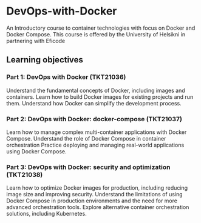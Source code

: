 # DevOps-with-Docker
An Introductory course to container technologies with focus on Docker and Docker Compose.
This course is offered by the University of Helsikni in partnering with Eficode
## Learning objectives
### Part 1: DevOps with Docker (TKT21036)

Understand the fundamental concepts of Docker, including images and containers.
Learn how to build Docker images for existing projects and run them.
Understand how Docker can simplify the development process.

### Part 2: DevOps with Docker: docker-compose (TKT21037)

Learn how to manage complex multi-container applications with Docker Compose.
Understand the role of Docker Compose in container orchestration
Practice deploying and managing real-world applications using Docker Compose.

### Part 3: DevOps with Docker: security and optimization (TKT21038)

Learn how to optimize Docker images for production, including reducing image size and improving security.
Understand the limitations of using Docker Compose in production environments and the need for more advanced orchestration tools.
Explore alternative container orchestration solutions, including Kubernetes.
